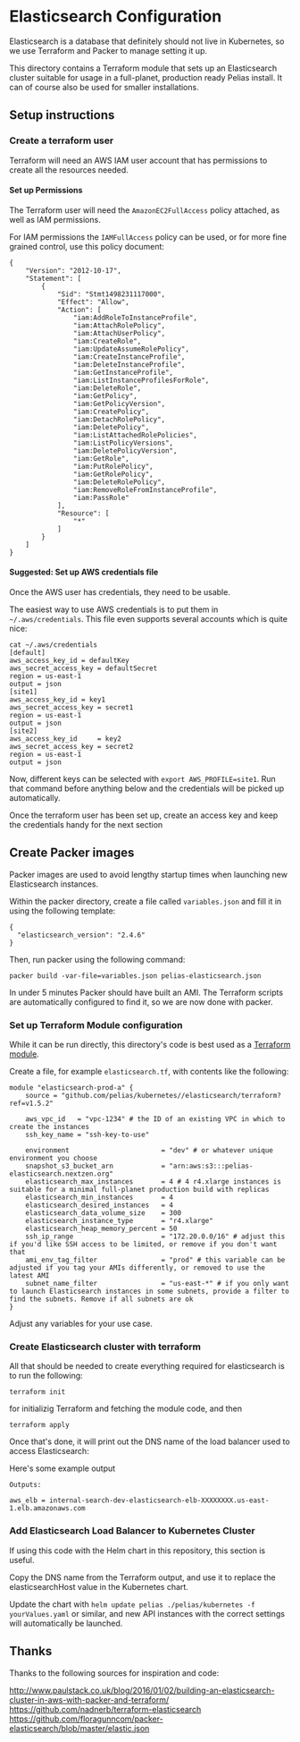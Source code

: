 # Elasticsearch Configuration

Elasticsearch is a database that definitely should not live in Kubernetes, so we use Terraform and Packer to manage setting it up.

This directory contains a Terraform module that sets up an Elasticsearch cluster suitable for usage in a full-planet, production ready Pelias install. It can of course also be used for smaller installations.

## Setup instructions

### Create a terraform user

Terraform will need an AWS IAM user account that has permissions to create all the resources needed.

#### Set up Permissions

The Terraform user will need the `AmazonEC2FullAccess` policy attached, as well as IAM permissions.

For IAM permissions the `IAMFullAccess` policy can be used, or for more fine grained control, use this policy document:
```
{
    "Version": "2012-10-17",
    "Statement": [
        {
            "Sid": "Stmt1498231117000",
            "Effect": "Allow",
            "Action": [
                "iam:AddRoleToInstanceProfile",
                "iam:AttachRolePolicy",
                "iam:AttachUserPolicy",
                "iam:CreateRole",
                "iam:UpdateAssumeRolePolicy",
                "iam:CreateInstanceProfile",
                "iam:DeleteInstanceProfile",
                "iam:GetInstanceProfile",
                "iam:ListInstanceProfilesForRole",
                "iam:DeleteRole",
                "iam:GetPolicy",
                "iam:GetPolicyVersion",
                "iam:CreatePolicy",
                "iam:DetachRolePolicy",
                "iam:DeletePolicy",
                "iam:ListAttachedRolePolicies",
                "iam:ListPolicyVersions",
                "iam:DeletePolicyVersion",
                "iam:GetRole",
                "iam:PutRolePolicy",
                "iam:GetRolePolicy",
                "iam:DeleteRolePolicy",
                "iam:RemoveRoleFromInstanceProfile",
                "iam:PassRole"
            ],
            "Resource": [
                "*"
            ]
        }
    ]
}
```

#### Suggested: Set up AWS credentials file

Once the AWS user has credentials, they need to be usable.

The easiest way to use AWS credentials is to put them in `~/.aws/credentials`. This file even supports several accounts which is quite nice:

```
cat ~/.aws/credentials
[default]
aws_access_key_id = defaultKey
aws_secret_access_key = defaultSecret
region = us-east-1
output = json
[site1]
aws_access_key_id = key1
aws_secret_access_key = secret1
region = us-east-1
output = json
[site2]
aws_access_key_id     = key2
aws_secret_access_key = secret2
region = us-east-1
output = json
```

Now, different keys can be selected with `export AWS_PROFILE=site1`. Run that command before anything below and the credentials will be picked up automatically.


Once the terraform user has been set up, create an access key and keep the credentials handy for the next section

## Create Packer images

Packer images are used to avoid lengthy startup times when launching new Elasticsearch instances.

Within the packer directory, create a file called `variables.json` and fill it in using the following template:

```
{
  "elasticsearch_version": "2.4.6"
}
```

Then, run packer using the following command:
```
packer build -var-file=variables.json pelias-elasticsearch.json
```

In under 5 minutes Packer should have built an AMI. The Terraform scripts are automatically configured to find it, so we are now done with packer.

### Set up Terraform Module configuration

While it can be run directly, this directory's code is best used as a [Terraform module](https://www.terraform.io/intro/getting-started/modules.html).

Create a file, for example `elasticsearch.tf`, with contents like the following:

```hcl
module "elasticsearch-prod-a" {
	source = "github.com/pelias/kubernetes//elasticsearch/terraform?ref=v1.5.2"

	aws_vpc_id   = "vpc-1234" # the ID of an existing VPC in which to create the instances
	ssh_key_name = "ssh-key-to-use"

	environment                       = "dev" # or whatever unique environment you choose
	snapshot_s3_bucket_arn            = "arn:aws:s3:::pelias-elasticsearch.nextzen.org"
	elasticsearch_max_instances       = 4 # 4 r4.xlarge instances is suitable for a minimal full-planet production build with replicas
	elasticsearch_min_instances       = 4
	elasticsearch_desired_instances   = 4
	elasticsearch_data_volume_size    = 300
	elasticsearch_instance_type       = "r4.xlarge"
	elasticsearch_heap_memory_percent = 50
	ssh_ip_range                      = "172.20.0.0/16" # adjust this if you'd like SSH access to be limited, or remove if you don't want that
	ami_env_tag_filter                = "prod" # this variable can be adjusted if you tag your AMIs differently, or removed to use the latest AMI
	subnet_name_filter                = "us-east-*" # if you only want to launch Elasticsearch instances in some subnets, provide a filter to find the subnets. Remove if all subnets are ok
}
```

Adjust any variables for your use case.


### Create Elasticsearch cluster with terraform

All that should be needed to create everything required for elasticsearch is to run the following:

```
terraform init
```

for initializig Terraform and fetching the module code, and then

```
terraform apply
```

Once that's done, it will print out the DNS name of the load balancer used to access Elasticsearch:

Here's some example output
```
Outputs:

aws_elb = internal-search-dev-elasticsearch-elb-XXXXXXXX.us-east-1.elb.amazonaws.com
```


### Add Elasticsearch Load Balancer to Kubernetes Cluster

If using this code with the Helm chart in this repository, this section is useful.

Copy the DNS name from the Terraform output, and use it to replace the elasticsearchHost value in the Kubernetes chart.

Update the chart with `helm update pelias ./pelias/kubernetes -f yourValues.yaml` or similar, and new API instances with the correct settings will automatically be launched.


## Thanks

Thanks to the following sources for inspiration and code:

http://www.paulstack.co.uk/blog/2016/01/02/building-an-elasticsearch-cluster-in-aws-with-packer-and-terraform/
https://github.com/nadnerb/terraform-elasticsearch
https://github.com/floragunncom/packer-elasticsearch/blob/master/elastic.json
